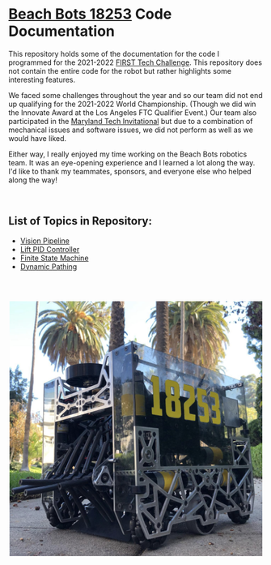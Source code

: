 # [Beach Bots 18253](https://www.instagram.com/beachbotsftc/?hl=en) Code Documentation

This repository holds some of the documentation for the code I programmed for the 2021-2022 [FIRST Tech Challenge](https://www.firstinspires.org/robotics/ftc). This repository does not contain the entire code for the robot but rather highlights some interesting features.

We faced some challenges throughout the year and so our team did not end up qualifying for the 2021-2022 World Championship. (Though we did win the Innovate Award at the Los Angeles FTC Qualifier Event.) Our team also participated in the [Maryland Tech Invitational](https://sites.google.com/view/mdtechinvitational/home) but due to a combination of mechanical issues and software issues, we did not perform as well as we would have liked.

Either way, I really enjoyed my time working on the Beach Bots robotics team. It was an eye-opening experience and I learned a lot along the way. I'd like to thank my teammates, sponsors, and everyone else who helped along the way!
  
&nbsp;
&nbsp;

## List of Topics in Repository:
* [Vision Pipeline](https://github.com/JacksonStrauss/BeachBots2021-2022-CodeDocumentation/tree/main/Vision%20Pipeline)
* [Lift PID Controller](https://github.com/JacksonStrauss/BeachBots2021-2022-CodeDocumentation/tree/main/Lift%20PID%20Controller)
* [Finite State Machine](https://github.com/JacksonStrauss/BeachBots2021-2022-CodeDocumentation/tree/main/Finite%20State%20Machine)
* [Dynamic Pathing](https://github.com/JacksonStrauss/BeachBots2021-2022-CodeDocumentation/tree/main/Dynamic%20Pathing)

##
&nbsp;
<p align="center">
  <img src="./Media Gallery/Photo1.png" alt="Photo 1" width="500">
</p>
